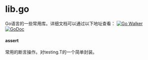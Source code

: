 lib.go
======
Go语言的一些常用库。详细文档可以通过以下地址查看：
[![Go Walker](http://gowalker.org/api/v1/badge)](http://gowalker.org/github.com/caixw/lib.go)
[![GoDoc](https://godoc.org/github.com/caixw/lib.go/assert?status.svg)](https://godoc.org/github.com/caixw/lib.go)


#### assert
常用的断言操作。对testing.T的一个简单封装。
